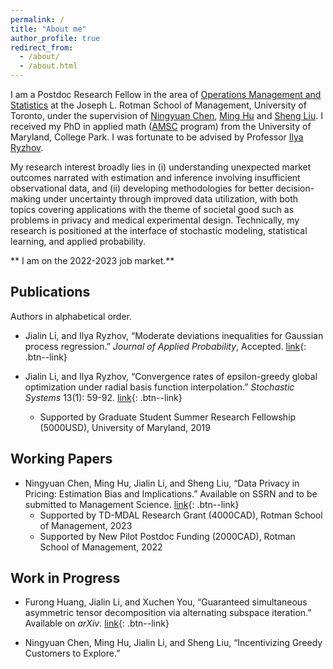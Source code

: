 ```yaml
---
permalink: /
title: "About me"
author_profile: true
redirect_from: 
  - /about/
  - /about.html
---
```


I am a Postdoc Research Fellow in the area of [Operations Management and Statistics](https://www.rotman.utoronto.ca/FacultyAndResearch/AcademicAreas/OperationsManagement/OM_Faculty) at the Joseph L. Rotman School of Management, University of Toronto, under the supervision of [Ningyuan Chen](http://individual.utoronto.ca/ningyuanchen/), [Ming Hu](http://individual.utoronto.ca/minghu/) and [Sheng Liu](https://sites.google.com/site/thushengliu/). I received my PhD in applied math ([AMSC](https://amsc.umd.edu/) program) from the University of Maryland, College Park. I was fortunate to be advised by Professor [Ilya Ryzhov](https://sites.google.com/umd.edu/iryzhov/home). 

My research interest broadly lies in (i) understanding unexpected market outcomes narrated with estimation and inference involving insufficient observational data, and (ii) developing methodologies for better decision-making under uncertainty through improved data utilization, with both topics covering applications with the theme of societal good such as problems in privacy and medical experimental design. Technically, my research is positioned at the interface of stochastic modeling, statistical learning, and applied probability.

** I am on the 2022-2023 job market.**


## Publications
Authors in alphabetical order.

* Jialin Li, and Ilya Ryzhov, “Moderate deviations inequalities for Gaussian process regression.” _Journal of Applied Probability_, Accepted.
[link](https://doi.org/10.1017/jpr.2023.30){: .btn--link}

* Jialin Li, and Ilya Ryzhov, “Convergence rates of epsilon-greedy global optimization under radial basis function interpolation.” _Stochastic Systems_ 13(1): 59-92.
[link](https://doi.org/10.1287/stsy.2022.0096){: .btn--link}
    * Supported by Graduate Student Summer Research Fellowship (5000USD), University of Maryland, 2019


## Working Papers

* Ningyuan Chen, Ming Hu, Jialin Li, and Sheng Liu, “Data Privacy in Pricing: Estimation Bias and Implications.” Available on SSRN and to be submitted to Management Science. 
[link](https://ssrn.com/abstract=4488404){: .btn--link}
    * Supported by TD-MDAL Research Grant (4000CAD), Rotman School of Management, 2023
    * Supported by New Pilot Postdoc Funding (2000CAD), Rotman School of Management, 2022


## Work in Progress

* Furong Huang, Jialin Li, and Xuchen You, “Guaranteed simultaneous asymmetric tensor decomposition via alternating subspace iteration.” Available on _arXiv_.
[link](https://arxiv.org/abs/1805.10348){: .btn--link}

* Ningyuan Chen, Ming Hu, Jialin Li, and Sheng Liu, “Incentivizing Greedy Customers to Explore.”




